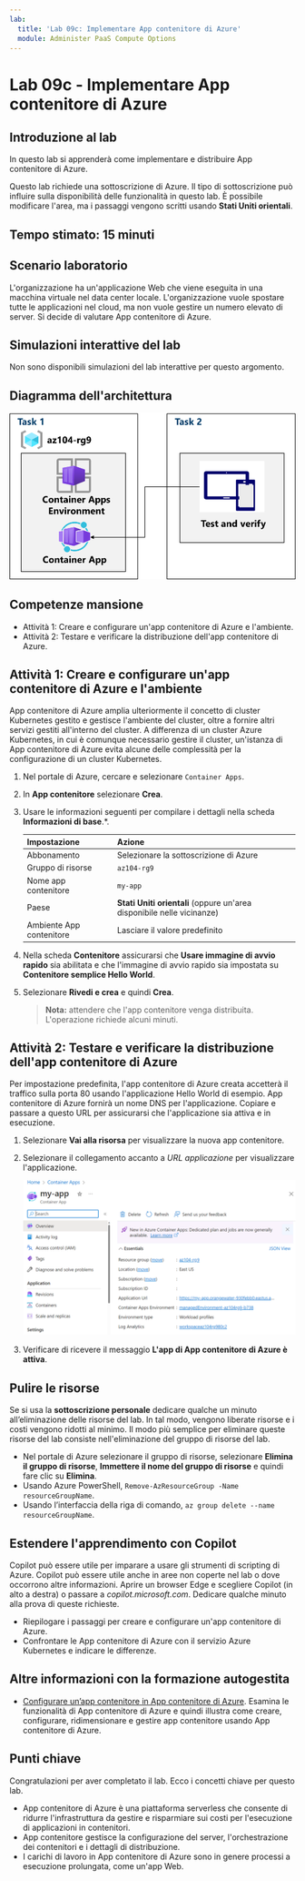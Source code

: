 ```yaml
---
lab:
  title: 'Lab 09c: Implementare App contenitore di Azure'
  module: Administer PaaS Compute Options
---
```


# Lab 09c - Implementare App contenitore di Azure

## Introduzione al lab

In questo lab si apprenderà come implementare e distribuire App contenitore di Azure.

Questo lab richiede una sottoscrizione di Azure. Il tipo di sottoscrizione può influire sulla disponibilità delle funzionalità in questo lab. È possibile modificare l'area, ma i passaggi vengono scritti usando **Stati Uniti orientali**.

## Tempo stimato: 15 minuti

## Scenario laboratorio

L'organizzazione ha un'applicazione Web che viene eseguita in una macchina virtuale nel data center locale. L'organizzazione vuole spostare tutte le applicazioni nel cloud, ma non vuole gestire un numero elevato di server. Si decide di valutare App contenitore di Azure.

## Simulazioni interattive del lab

Non sono disponibili simulazioni del lab interattive per questo argomento. 

## Diagramma dell'architettura

![Diagramma delle attività.](../media/az104-lab09b-aca-architecture.png)

## Competenze mansione

- Attività 1: Creare e configurare un'app contenitore di Azure e l'ambiente.
- Attività 2: Testare e verificare la distribuzione dell'app contenitore di Azure.

## Attività 1: Creare e configurare un'app contenitore di Azure e l'ambiente

App contenitore di Azure amplia ulteriormente il concetto di cluster Kubernetes gestito e gestisce l'ambiente del cluster, oltre a fornire altri servizi gestiti all'interno del cluster. A differenza di un cluster Azure Kubernetes, in cui è comunque necessario gestire il cluster, un'istanza di App contenitore di Azure evita alcune delle complessità per la configurazione di un cluster Kubernetes.

1. Nel portale di Azure, cercare e selezionare `Container Apps`.

1. In **App contenitore** selezionare **Crea**.

1. Usare le informazioni seguenti per compilare i dettagli nella scheda **Informazioni di base**.*.

    | Impostazione | Azione |
    |---|---|
    | Abbonamento | Selezionare la sottoscrizione di Azure |
    | Gruppo di risorse | `az104-rg9` |
    | Nome app contenitore |  `my-app` |
    | Paese    | **Stati Uniti orientali** (oppure un'area disponibile nelle vicinanze) |
    | Ambiente App contenitore | Lasciare il valore predefinito |

1. Nella scheda **Contenitore** assicurarsi che **Usare immagine di avvio rapido** sia abilitata e che l'immagine di avvio rapido sia impostata su **Contenitore semplice Hello World**.

1. Selezionare **Rivedi e crea** e quindi **Crea**.

    >**Nota:** attendere che l'app contenitore venga distribuita. L'operazione richiede alcuni minuti. 
 
## Attività 2: Testare e verificare la distribuzione dell'app contenitore di Azure

Per impostazione predefinita, l'app contenitore di Azure creata accetterà il traffico sulla porta 80 usando l'applicazione Hello World di esempio. App contenitore di Azure fornirà un nome DNS per l'applicazione. Copiare e passare a questo URL per assicurarsi che l'applicazione sia attiva e in esecuzione.

1. Selezionare **Vai alla risorsa** per visualizzare la nuova app contenitore.

1. Selezionare il collegamento accanto a *URL applicazione* per visualizzare l'applicazione.

    ![Screenshot della pagina di panoramica di App contenitore di Azure nel portale.](../media/az104-lab09b-aca-overview.png)

1. Verificare di ricevere il messaggio **L'app di App contenitore di Azure è attiva**.
   
## Pulire le risorse

Se si usa la **sottoscrizione personale** dedicare qualche un minuto all’eliminazione delle risorse del lab. In tal modo, vengono liberate risorse e i costi vengono ridotti al minimo. Il modo più semplice per eliminare queste risorse del lab consiste nell'eliminazione del gruppo di risorse del lab. 

+ Nel portale di Azure selezionare il gruppo di risorse, selezionare **Elimina il gruppo di risorse**, **Immettere il nome del gruppo di risorse** e quindi fare clic su **Elimina**.
+ Usando Azure PowerShell, `Remove-AzResourceGroup -Name resourceGroupName`.
+ Usando l’interfaccia della riga di comando, `az group delete --name resourceGroupName`.

## Estendere l'apprendimento con Copilot
Copilot può essere utile per imparare a usare gli strumenti di scripting di Azure. Copilot può essere utile anche in aree non coperte nel lab o dove occorrono altre informazioni. Aprire un browser Edge e scegliere Copilot (in alto a destra) o passare a *copilot.microsoft.com*. Dedicare qualche minuto alla prova di queste richieste.

+ Riepilogare i passaggi per creare e configurare un'app contenitore di Azure.
+ Confrontare le App contenitore di Azure con il servizio Azure Kubernetes e indicare le differenze.

## Altre informazioni con la formazione autogestita

+ [Configurare un’app contenitore in App contenitore di Azure](https://learn.microsoft.com/training/modules/configure-container-app-azure-container-apps/). Esamina le funzionalità di App contenitore di Azure e quindi illustra come creare, configurare, ridimensionare e gestire app contenitore usando App contenitore di Azure.


## Punti chiave

Congratulazioni per aver completato il lab. Ecco i concetti chiave per questo lab. 

+ App contenitore di Azure è una piattaforma serverless che consente di ridurre l'infrastruttura da gestire e risparmiare sui costi per l'esecuzione di applicazioni in contenitori.
+ App contenitore gestisce la configurazione del server, l'orchestrazione dei contenitori e i dettagli di distribuzione. 
+ I carichi di lavoro in App contenitore di Azure sono in genere processi a esecuzione prolungata, come un'app Web.

     
